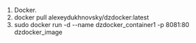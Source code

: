 1. Docker.
2. docker pull alexeydukhnovsky/dzdocker:latest
3. sudo docker run -d --name dzdocker_container1 -p 8081:80 dzdocker_image
